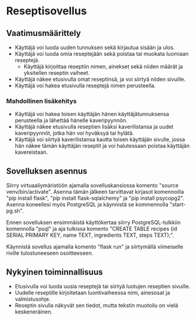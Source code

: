 # Reseptisovellus

## Vaatimusmäärittely

- Käyttäjä voi luoda uuden tunnuksen sekä kirjautua sisään ja ulos.
- Käyttäjä voi luoda omia reseptejään sekä poistaa tai muokata luomiaan reseptejä.
  - Käyttäjä kirjoittaa reseptiin nimen, ainekset sekä niiden määrät ja yksitellen reseptin vaiheet.
- Käyttäjä näkee etusivulla omat reseptinsä, ja voi siirtyä niiden sivuille.
- Käyttäjä voi hakea etusivulla reseptejä nimen perusteella.

### Mahdollinen lisäkehitys

- Käyttäjä voi hakea toisen käyttäjän hänen käyttäjätunnuksensa perusteella ja lähettää hänelle kaveripyynnön.
- Käyttäjä näkee etusivulla reseptien lisäksi kaverilistansa ja uudet kaveripyynnöt, jotka hän voi hyväksyä tai hylätä.
- Käyttäjä voi siirtyä kaverilistansa kautta toisen käyttäjän sivulle, jossa hän näkee tämän käyttäjän reseptit ja voi halutessaan poistaa käyttäjän kavereistaan.

## Sovelluksen asennus

Siirry virtuaaliymäristöön ajamalla sovelluskansiossa komento "source venv/bin/activate". Asenna tämän jälkeen tarvittavat kirjasot komennoilla "pip install flask", "pip install flask-sqlalchemy" ja "pip install psycopg2". Asenna koneellesi myös PostgreSQL ja käynnistä se kommennolla "start-pg.sh".

Ennen sovelluksen ensimmäistä käyttökertaa siirry PostgreSQL-tulkkiin komennolla "psql" ja aja tulkissa komento "CREATE TABLE recipes (id SERIAL PRIMARY KEY, name TEXT, ingredients TEXT, steps TEXT);".

Käynnistä sovellus ajamalla komento "flask run" ja siirtymällä viimeiselle riville tulostuneeseen osoitteeseen.

## Nykyinen toiminnallisuus

- Etusivulla voi luoda uusia reseptejä tai siirtyä luotujen reseptien sivuille.
- Uudelle reseptille kirjoitetaan luontivaiheessa nimi, ainesosat ja valmistusohje.
- Reseptin sivulla näkyvät sen tiedot, mutta tekstin muotoilu on vielä keskeneräinen.